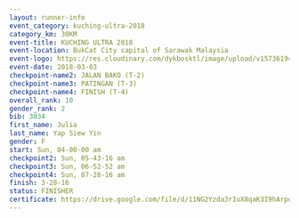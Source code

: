 ```yaml
--- 
layout: runner-info 
event_category: kuching-ultra-2018 
category_km: 30KM 
event-title: KUCHING ULTRA 2018 
event-location: BukCat City capital of Sarawak Malaysia 
event-logo: https://res.cloudinary.com/dykbosktl/image/upload/v1573619473/Logo/kuching-ultra-2018-logo_tlpvm5.png 
event-date: 2018-03-03 
checkpoint-name2: JALAN BAKO (T-2) 
checkpoint-name3: PATINGAN (T-3) 
checkpoint-name4: FINISH (T-4) 
overall_rank: 10
gender_rank: 2
bib: 3034
first_name: Julia
last_name: Yap Siew Yin
gender: F
start: Sun, 04-00-00 am
checkpoint2: Sun, 05-43-16 am
checkpoint3: Sun, 06-52-52 am
checkpoint4: Sun, 07-28-16 am
finish: 3-28-16
status: FINISHER
certificate: https://drive.google.com/file/d/11NG2Yzda3rIuX8qaK3I9hArpoeNz9bk/view?usp=sharing
--- 
```

